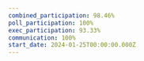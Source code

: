 ```yaml
---
combined_participation: 98.46%
poll_participation: 100%
exec_participation: 93.33%
communication: 100%
start_date: 2024-01-25T00:00:00.000Z
---
```

